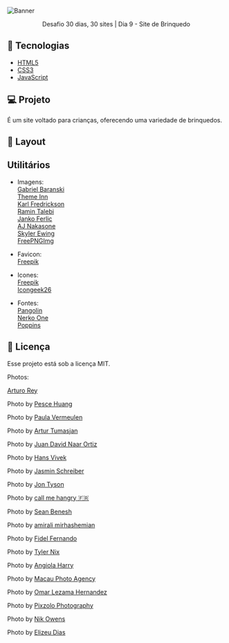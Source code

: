 ![Banner](https://bucket.mlcdn.com/a/714/714749/images/f19e174768d2b9289c8c971c48479dd7b519f6fa.png/e3302f32a810d71e9cb91e716af85f03ef07663e.png)

<p align="center">Desafio 30 dias, 30 sites | Dia 9 - Site de Brinquedo</p>

## 🚀 Tecnologias

* [HTML5](https://developer.mozilla.org/pt-BR/docs/Web/HTML)
* [CSS3](https://developer.mozilla.org/pt-BR/docs/Web/CSS)
* [JavaScript](https://developer.mozilla.org/pt-BR/docs/Web/JavaScript)

## 💻 Projeto
É um site voltado para crianças, oferecendo uma variedade de brinquedos.

## 🎨 Layout

## Utilitários
- Imagens:<br/>
[Gabriel Baranski](https://unsplash.com/@baranskito?utm_source=unsplash&amp;utm_medium=referral&amp;utm_content=creditCopyText)<br/>
[Theme Inn](https://unsplash.com/@themeinn?utm_source=unsplash&amp;utm_medium=referral&amp;utm_content=creditCopyText)<br/>
[Karl Fredrickson](https://unsplash.com/@kfred?utm_source=unsplash&amp;utm_medium=referral&amp;utm_content=creditCopyText)<br/>
[Ramin Talebi](https://unsplash.com/@rawmintalebi?utm_source=unsplash&amp;utm_medium=referral&amp;utm_content=creditCopyText)<br/>
[Janko Ferlic](https://www.pexels.com/pt-br/foto/garoto-menino-rapaz-crianca-695954/)<br/>
[AJ Nakasone](https://www.pexels.com/pt-br/foto/adoravel-atraente-beleza-bonita-1707245/)<br/>
[Skyler Ewing](https://www.pexels.com/pt-br/foto/adoravel-atraente-beleza-bonita-1707245/)<br/>
[FreePNGImg](FreePNGImg.com)

- Favicon:<br/>
[Freepik](https://www.freepik.com)

- Icones:<br/>
[Freepik](https://www.flaticon.com/authors/freepik)<br/>
[Icongeek26](https://www.flaticon.com/free-icon/ball_3169533term=toys&page=2&position=39&related_item_id=3169533)


- Fontes:<br/>
[Pangolin](https://fonts.google.com/specimen/Pangolin)<br/>
[Nerko One](https://fonts.google.com/specimen/Nerko+One)<br/>
[Poppins](https://fonts.google.com/specimen/Poppins)


## 📝 Licença

Esse projeto está sob a licença MIT.


Photos:

<a href="https://unsplash.com/@arturorey?utm_source=unsplash&utm_medium=referral&utm_content=creditCopyText">Arturo Rey</a>

Photo by <a href="https://unsplash.com/@pesce?utm_source=unsplash&utm_medium=referral&utm_content=creditCopyText">Pesce Huang</a>

Photo by <a href="https://unsplash.com/@paulavermeulen?utm_source=unsplash&utm_medium=referral&utm_content=creditCopyText">Paula Vermeulen</a>
 
Photo by <a href="https://unsplash.com/@arturtumasjan?utm_source=unsplash&utm_medium=referral&utm_content=creditCopyText">Artur Tumasjan</a>

Photo by <a href="https://unsplash.com/@jdnaar?utm_source=unsplash&utm_medium=referral&utm_content=creditCopyText">Juan David Naar Ortiz</a>

Photo by <a href="https://unsplash.com/@oneshotespresso?utm_source=unsplash&utm_medium=referral&utm_content=creditCopyText">Hans Vivek</a>
  
Photo by <a href="https://unsplash.com/@lavievagabonde?utm_source=unsplash&utm_medium=referral&utm_content=creditCopyText">Jasmin Schreiber</a>

Photo by <a href="https://unsplash.com/@jontyson?utm_source=unsplash&utm_medium=referral&utm_content=creditCopyText">Jon Tyson</a>
  
Photo by <a href="https://unsplash.com/@callmehangry?utm_source=unsplash&utm_medium=referral&utm_content=creditCopyText">call me hangry 🇫🇷</a>
  
Photo by <a href="https://unsplash.com/@seanbenesh?utm_source=unsplash&utm_medium=referral&utm_content=creditCopyText">Sean Benesh</a>
  
Photo by <a href="https://unsplash.com/@amir_v_ali?utm_source=unsplash&utm_medium=referral&utm_content=creditCopyText">amirali mirhashemian</a>
  
Photo by <a href="https://unsplash.com/@fifernando?utm_source=unsplash&utm_medium=referral&utm_content=creditCopyText">Fidel Fernando</a>


Photo by <a href="https://unsplash.com/@jtylernix?utm_source=unsplash&utm_medium=referral&utm_content=creditCopyText">Tyler Nix</a> 
 
Photo by <a href="https://unsplash.com/@ang10ze?utm_source=unsplash&utm_medium=referral&utm_content=creditCopyText">Angiola Harry</a>
  
Photo by <a href="https://unsplash.com/@macauphotoagency?utm_source=unsplash&utm_medium=referral&utm_content=creditCopyText">Macau Photo Agency</a>

Photo by <a href="https://unsplash.com/@omarlezama?utm_source=unsplash&utm_medium=referral&utm_content=creditCopyText">Omar Lezama Hernandez</a>

Photo by <a href="https://unsplash.com/@pixzolo?utm_source=unsplash&utm_medium=referral&utm_content=creditCopyText">Pixzolo Photography</a>
  
Photo by <a href="https://unsplash.com/@nik_owens?utm_source=unsplash&utm_medium=referral&utm_content=creditCopyText">Nik Owens</a>
  
Photo by <a href="https://unsplash.com/@elishavision?utm_source=unsplash&utm_medium=referral&utm_content=creditCopyText">Elizeu Dias</a>
  
